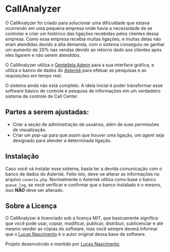 # CallAnalyzer
O CallAnalyzer foi criado para solucionar uma dificuldade que estava ocorrendo em uma pequena empresa onde havia a necessidade de se controlar e criar um histórico das ligações recebidas pelos clientes dessa empresa.
Como essa empresa recebia muitas ligações, e muitas delas não eram atendidas devido a alta demanda, com o sistema conseguiu-se ganhar um aumento de 20% nas vendas devido ao retorno dado aos clientes após eles ligarem e não serem atendidos.

O CallAnalyzer utiliza o [Gentellela Admin](https://github.com/puikinsh/gentelella) para a sua interface gráfica, e utiliza o banco de dados do [Asterisk](https://wiki.asterisk.org/wiki/display/AST/Queue+Logs) para efetuar as pesquisas e as requisições em tempo real.

O sistema ainda não está completo. A ideia inicial é poder transformar esse software básico de controle e pesquisa de informações em um verdadeiro sistema de controle de Call Center.

## Partes a serem ajustadas:
  - Criar a seção de administração de usuários, além de suas permissões de visualização.
  - Criar um *pop-up* para que assim que houver uma ligação, um *agent* seja designado para atender a determinada ligação.

## Instalação
Caso você vá instalar esse sistema, basta ter a devida comunicação com o banco de dados do Asterisk.
Feito isto, deve-se alterar as informações no arquivo `conecta.php`. Normalmente o Asterisk utiliza como base o banco `queue_log`, se você verificar e confirmar que o banco instalado é o mesmo, isso **NÃO** deve ser alterado.

## Sobre a Licença
O CallAnalyzer é licenciado sob a licença MIT, que basicamente significa que você pode usar, copiar, modificar, publicar, distribuir, sublicenciar e até mesmo vender as cópias do software, mas você sempre deverá informar que o [Lucas Nascimento](https://github.com/kidoncio) é o autor original dessa base de software.

Projeto desenvolvido e mantido por [Lucas Nascimento](https://github.com/kidoncio "Lucas Nascimento - Kidoncio").
